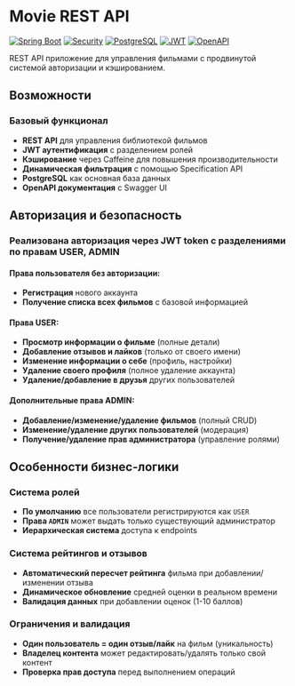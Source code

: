 # Movie REST API

[![Spring Boot](https://img.shields.io/badge/Spring%20Boot-3.x-brightgreen.svg)](https://spring.io/projects/spring-boot)
[![Security](https://img.shields.io/badge/Spring-Security-yellow.svg)](https://spring.io/projects/spring-security)
[![PostgreSQL](https://img.shields.io/badge/Database-PostgreSQL-blue.svg)](https://www.postgresql.org/)
[![JWT](https://img.shields.io/badge/Auth-JWT-orange.svg)](https://jwt.io/)
[![OpenAPI](https://img.shields.io/badge/Docs-OpenAPI-green.svg)](https://swagger.io/specification/)

REST API приложение для управления фильмами с продвинутой системой авторизации и кэшированием.

## Возможности

### Базовый функционал
- **REST API** для управления библиотекой фильмов
- **JWT аутентификация** с разделением ролей
- **Кэширование** через Caffeine для повышения производительности
- **Динамическая фильтрация** с помощью Specification API
- **PostgreSQL** как основная база данных
- **OpenAPI документация** с Swagger UI

## Авторизация и безопасность

### Реализована авторизация через JWT token с разделениями по правам USER, ADMIN

#### Права пользователя без авторизации:
- **Регистрация** нового аккаунта
- **Получение списка всех фильмов** с базовой информацией

#### Права USER:
- **Просмотр информации о фильме** (полные детали)
- **Добавление отзывов и лайков** (только от своего имени)
- **Изменение информации о себе** (профиль, настройки)
- **Удаление своего профиля** (полное удаление аккаунта)
- **Удаление/добавление в друзья** других пользователей

#### Дополнительные права ADMIN:
- **Добавление/изменение/удаление фильмов** (полный CRUD)
- **Изменение/удаление других пользователей** (модерация)
- **Получение/удаление прав администратора** (управление ролями)

## Особенности бизнес-логики

### Система ролей
- **По умолчанию** все пользователи регистрируются как `USER`
- **Права `ADMIN`** может выдать только существующий администратор
- **Иерархическая система** доступа к endpoints

### Система рейтингов и отзывов
- **Автоматический пересчет рейтинга** фильма при добавлении/изменении отзыва
- **Динамическое обновление** средней оценки в реальном времени
- **Валидация данных** при добавлении оценок (1-10 баллов)

### Ограничения и валидация
- **Один пользователь = один отзыв/лайк** на фильм (уникальность)
- **Владелец контента** может редактировать/удалять только свой контент
- **Проверка прав доступа** перед выполнением операций

